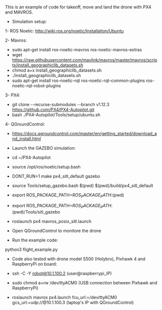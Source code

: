 This is an example of code for takeoff, move and land the drone with PX4 and MAVROS.

- Simulation setup:

1- ROS Noetic:
http://wiki.ros.org/noetic/Installation/Ubuntu

2- Mavros: 
- sudo apt-get install ros-noetic-mavros ros-noetic-mavros-extras
- wget https://raw.githubusercontent.com/mavlink/mavros/master/mavros/scripts/install_geographiclib_datasets.sh
- chmod a+x install_geographiclib_datasets.sh
- ./install_geographiclib_datasets.sh
- sudo apt-get install ros-noetic-rqt ros-noetic-rqt-common-plugins ros-noetic-rqt-robot-plugins

3- PX4:
- git clone --recurse-submodules --branch v1.12.3 https://github.com/PX4/PX4-Autopilot.git
- bash ./PX4-Autopilot/Tools/setup/ubuntu.sh

4- QGroundControl:
- https://docs.qgroundcontrol.com/master/en/getting_started/download_and_install.html


- Launch the GAZEBO simulation:

- cd ~/PX4-Autopilot
- source /opt/ros/noetic/setup.bash
- DONT_RUN=1 make px4_sitl_default gazebo
- source Tools/setup_gazebo.bash $(pwd) $(pwd)/build/px4_sitl_default
- export ROS_PACKAGE_PATH=$ROS_PACKAGE_PATH:$(pwd)
- export ROS_PACKAGE_PATH=$ROS_PACKAGE_PATH:$(pwd)/Tools/sitl_gazebo
- roslaunch px4 mavros_posix_sitl.launch 


- Open QGroundControl to monitore the drone


- Run the example code:

python3 flight_example.py


- Code also tested with drone model S500 (Holybro), Pixhawk 4 and RaspberryPi on board:

- ssh -C -Y robot@10.1.100.2 (user@raspberrypi_IP)
- sudo chmod a+rw /dev/ttyACM0 (USB connection between Pixhawk and RaspberryPi)
- roslaunch mavros px4.launch fcu_url:=/dev/ttyACM0 gcs_url:=udp://@10.1.100.3 (laptop's IP with QGroundControl)

 

